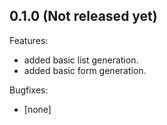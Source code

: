 ## 0.1.0 (Not released yet)

Features:

  - added basic list generation.
  - added basic form generation.

Bugfixes:

  - [none]